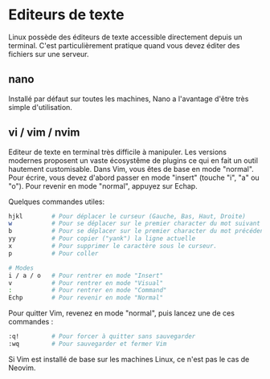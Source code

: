 # Editeurs de texte
Linux possède des éditeurs de texte accessible directement depuis un terminal.
C'est particulièrement pratique quand vous devez éditer des fichiers sur une serveur.

## nano
Installé par défaut sur toutes les machines, Nano a l'avantage d'être très simple
d'utilisation.

## vi / vim / nvim
Editeur de texte en terminal très difficile à manipuler. Les versions modernes proposent
un vaste écosystême de plugins ce qui en fait un outil hautement customisable.
Dans Vim, vous êtes de base en mode "normal".
Pour écrire, vous devez d'abord passer en mode "insert" (touche "i", "a" ou "o").
Pour revenir en mode "normal", appuyez sur Echap.

Quelques commandes utiles:
```sh
hjkl        # Pour déplacer le curseur (Gauche, Bas, Haut, Droite)
w           # Pour se déplacer sur le premier character du mot suivant
b           # Pour se déplacer sur le premier character du mot précédent
yy          # Pour copier ("yank") la ligne actuelle
x           # Pour supprimer le caractère sous le curseur.
p           # Pour coller

# Modes
i / a / o   # Pour rentrer en mode "Insert"
v           # Pour rentrer en mode "Visual"
:           # Pour rentrer en mode "Command"
Echp        # Pour revenir en mode "Normal"

```

Pour quitter Vim, revenez en mode "normal", puis lancez une de ces commandes :
```sh
:q!         # Pour forcer à quitter sans sauvegarder
:wq         # Pour sauvegarder et fermer Vim
```

Si Vim est installé de base sur les machines Linux, ce n'est pas le cas de Neovim.
